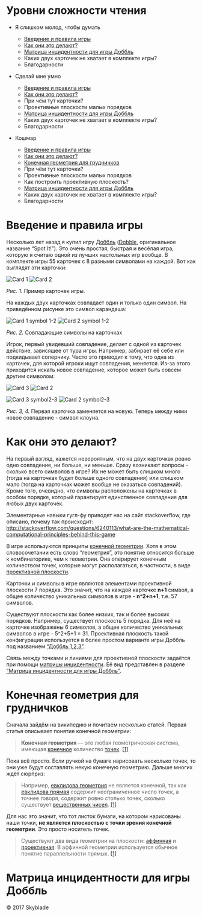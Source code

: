 # Уровни сложности чтения

* Я слишком молод, чтобы думать
  * [Введение и правила игры](https://github.com/Skybladev2/DobbleMathModel/blob/master/README.md#%D0%92%D0%B2%D0%B5%D0%B4%D0%B5%D0%BD%D0%B8%D0%B5-%D0%B8-%D0%BF%D1%80%D0%B0%D0%B2%D0%B8%D0%BB%D0%B0-%D0%B8%D0%B3%D1%80%D1%8B)
  * [Как они это делают?](https://github.com/Skybladev2/DobbleMathModel/blob/master/README.md#%D0%9A%D0%B0%D0%BA-%D0%BE%D0%BD%D0%B8-%D1%8D%D1%82%D0%BE-%D0%B4%D0%B5%D0%BB%D0%B0%D1%8E%D1%82)
  * [Матрица инцидентности для игры Доббль](https://github.com/Skybladev2/DobbleMathModel/blob/master/README.md#%D0%9C%D0%B0%D1%82%D1%80%D0%B8%D1%86%D0%B0-%D0%B8%D0%BD%D1%86%D0%B8%D0%B4%D0%B5%D0%BD%D1%82%D0%BD%D0%BE%D1%81%D1%82%D0%B8-%D0%B4%D0%BB%D1%8F-%D0%B8%D0%B3%D1%80%D1%8B-%D0%94%D0%BE%D0%B1%D0%B1%D0%BB%D1%8C)
  * Каких двух карточек не хватает в комплекте игры?
  * Благодарности

* Сделай мне умно
  * [Введение и правила игры](https://github.com/Skybladev2/DobbleMathModel/blob/master/README.md#%D0%92%D0%B2%D0%B5%D0%B4%D0%B5%D0%BD%D0%B8%D0%B5-%D0%B8-%D0%BF%D1%80%D0%B0%D0%B2%D0%B8%D0%BB%D0%B0-%D0%B8%D0%B3%D1%80%D1%8B)
  * [Как они это делают?](https://github.com/Skybladev2/DobbleMathModel/blob/master/README.md#%D0%9A%D0%B0%D0%BA-%D0%BE%D0%BD%D0%B8-%D1%8D%D1%82%D0%BE-%D0%B4%D0%B5%D0%BB%D0%B0%D1%8E%D1%82)
  * При чём тут карточки?
  * Проективные плоскости малых порядков
  * [Матрица инцидентности для игры Доббль](https://github.com/Skybladev2/DobbleMathModel/blob/master/README.md#%D0%9C%D0%B0%D1%82%D1%80%D0%B8%D1%86%D0%B0-%D0%B8%D0%BD%D1%86%D0%B8%D0%B4%D0%B5%D0%BD%D1%82%D0%BD%D0%BE%D1%81%D1%82%D0%B8-%D0%B4%D0%BB%D1%8F-%D0%B8%D0%B3%D1%80%D1%8B-%D0%94%D0%BE%D0%B1%D0%B1%D0%BB%D1%8C)
  * Каких двух карточек не хватает в комплекте игры?
  * Благодарности

* Кошмар
  * [Введение и правила игры](https://github.com/Skybladev2/DobbleMathModel/blob/master/README.md#%D0%92%D0%B2%D0%B5%D0%B4%D0%B5%D0%BD%D0%B8%D0%B5-%D0%B8-%D0%BF%D1%80%D0%B0%D0%B2%D0%B8%D0%BB%D0%B0-%D0%B8%D0%B3%D1%80%D1%8B)
  * [Как они это делают?](https://github.com/Skybladev2/DobbleMathModel/blob/master/README.md#%D0%9A%D0%B0%D0%BA-%D0%BE%D0%BD%D0%B8-%D1%8D%D1%82%D0%BE-%D0%B4%D0%B5%D0%BB%D0%B0%D1%8E%D1%82)
  * [Конечная геометрия для грудничков](https://github.com/Skybladev2/DobbleMathModel/blob/master/README.md#%D0%9A%D0%BE%D0%BD%D0%B5%D1%87%D0%BD%D0%B0%D1%8F-%D0%B3%D0%B5%D0%BE%D0%BC%D0%B5%D1%82%D1%80%D0%B8%D1%8F-%D0%B4%D0%BB%D1%8F-%D0%B3%D1%80%D1%83%D0%B4%D0%BD%D0%B8%D1%87%D0%BA%D0%BE%D0%B2)
  * При чём тут карточки?
  * Проективные плоскости малых порядков
  * Как построить проективную плоскость?
  * [Матрица инцидентности для игры Доббль](https://github.com/Skybladev2/DobbleMathModel/blob/master/README.md#%D0%9C%D0%B0%D1%82%D1%80%D0%B8%D1%86%D0%B0-%D0%B8%D0%BD%D1%86%D0%B8%D0%B4%D0%B5%D0%BD%D1%82%D0%BD%D0%BE%D1%81%D1%82%D0%B8-%D0%B4%D0%BB%D1%8F-%D0%B8%D0%B3%D1%80%D1%8B-%D0%94%D0%BE%D0%B1%D0%B1%D0%BB%D1%8C)
  * Каких двух карточек не хватает в комплекте игры?
  * Благодарности

# Введение и правила игры

Несколько лет назад я купил игру [Доббль](http://www.igroved.ru/games/dobble/) ([Dobble](https://boardgamegeek.com/boardgame/63268/spot-it), оригинальное название “Spot It!”). Это очень простая, быстрая и весёлая игра, которую я считаю одной из лучших настольных игр вообще.
В комплекте игры 55 карточек с 8 разными символами на каждой. Вот как выглядят эти карточки:


![Card 1](https://github.com/Skybladev2/DobbleMathModel/blob/master/images/Dobble1.png) ![Card 2](https://github.com/Skybladev2/DobbleMathModel/blob/master/images/Dobble2.png)

_Рис. 1._ Пример карточек игры.

На каждых двух карточках совпадает один и только один символ. На приведённом рисунке это символ карандаша:

![Card 1 symbol 1-2](https://github.com/Skybladev2/DobbleMathModel/blob/master/images/Dobble1_symbol1-2.png) ![Card 2 symbol 1-2](https://github.com/Skybladev2/DobbleMathModel/blob/master/images/Dobble2_symbol1-2.png)

_Рис. 2._ Совпадающие символы на карточках

Игрок, первый увидевший совпадение, делает с одной из карточек действие, зависящее от тура игры. Например, забирает её себе или подкидывает сопернику.
Часто это приводит к тому, что одна из карточек, для которой игроки ищут совпадения, меняется. Из-за этого приходится искать новое совпадение, которое может быть совсем другим символом:

![Card 3](https://github.com/Skybladev2/DobbleMathModel/blob/master/images/Dobble3.png) ![Card 2](https://github.com/Skybladev2/DobbleMathModel/blob/master/images/Dobble2.png) 

![Card 3 symbol2-3](https://github.com/Skybladev2/DobbleMathModel/blob/master/images/Dobble3_symbol2-3.png) ![Card 2 symbol2-3](https://github.com/Skybladev2/DobbleMathModel/blob/master/images/Dobble2_symbol2-3.png)

_Рис. 3, 4._ Первая карточка заменяется на новую. Теперь между ними новое совпадение - символ клоуна.

# Как они это делают?

На первый взгляд, кажется невероятным, что на двух карточках ровно одно совпадение, ни больше, ни меньше. Сразу возникают вопросы - сколько всего символов в игре? Их не может быть слишком много (тогда на карточках будет больше одного совпадения) или слишком мало (тогда на карточках может вообще не оказаться совпадений).
Кроме того, очевидно, что символы расположены на карточках в особом порядке, который гарантирует единственное совпадение для любых двух карточек.

Элементарные навыки гугл-фу приводят нас на сайт stackoverflow, где описано, почему так происходит: http://stackoverflow.com/questions/6240113/what-are-the-mathematical-computational-principles-behind-this-game

В игре используются принципы [конечной геометрии](https://ru.wikipedia.org/wiki/%D0%9A%D0%BE%D0%BD%D0%B5%D1%87%D0%BD%D0%B0%D1%8F_%D0%B3%D0%B5%D0%BE%D0%BC%D0%B5%D1%82%D1%80%D0%B8%D1%8F). Хотя в этом словосочетании есть слово “геометрия”, это понятие относится больше к комбинаторике, чем к геометрии. Она оперирует конечным количеством точек, которые могут располагаться, в частности, в виде [проективной плоскости](https://ru.wikipedia.org/wiki/%D0%9F%D1%80%D0%BE%D0%B5%D0%BA%D1%82%D0%B8%D0%B2%D0%BD%D0%B0%D1%8F_%D0%BF%D0%BB%D0%BE%D1%81%D0%BA%D0%BE%D1%81%D1%82%D1%8C).

Карточки и символы в игре являются элементами проективной плоскости 7 порядка. Это значит, что на каждой карточке __n+1__ символ, а общее количество уникальных символов в игре - __n^2+n+1__, т.е. 57 символов.

Существуют плоскости как более низких, так и более высоких порядков. Например, существует плоскость 5 порядка. Для неё на карточке изображены 6 символов, а общее количество уникальных символов в игре - 5^2+5+1 = 31. Проективная плоскость такой конфигурации используется в более простом варианте игры Доббль под названием [“Доббль 1,2,3”](http://www.igroved.ru/games/dobble-1-2-3/).

Связь между точками и линиями для проективной плоскости задаётся при помощи [матрицы инцидентности](https://ru.wikipedia.org/wiki/%D0%9C%D0%B0%D1%82%D1%80%D0%B8%D1%86%D0%B0_%D0%B8%D0%BD%D1%86%D0%B8%D0%B4%D0%B5%D0%BD%D1%82%D0%BD%D0%BE%D1%81%D1%82%D0%B8). Её вид представлен в разделе [“Матрица инцидентности для игры Доббль”](https://github.com/Skybladev2/DobbleMathModel/blob/master/README.md#%D0%9C%D0%B0%D1%82%D1%80%D0%B8%D1%86%D0%B0-%D0%B8%D0%BD%D1%86%D0%B8%D0%B4%D0%B5%D0%BD%D1%82%D0%BD%D0%BE%D1%81%D1%82%D0%B8-%D0%B4%D0%BB%D1%8F-%D0%B8%D0%B3%D1%80%D1%8B-%D0%94%D0%BE%D0%B1%D0%B1%D0%BB%D1%8C).

# Конечная геометрия для грудничков
Сначала зайдём на википедию и почитаем несколько статей. Первая статья описывает понятие конечной геометрии:

> __Конечная геометрия__ — это любая геометрическая система, имеющая [конечное](https://ru.wikipedia.org/wiki/%D0%9A%D0%BE%D0%BD%D0%B5%D1%87%D0%BD%D0%BE%D0%B5_%D0%BC%D0%BD%D0%BE%D0%B6%D0%B5%D1%81%D1%82%D0%B2%D0%BE) количество [точек](https://ru.wikipedia.org/wiki/%D0%A2%D0%BE%D1%87%D0%BA%D0%B0_%28%D0%B3%D0%B5%D0%BE%D0%BC%D0%B5%D1%82%D1%80%D0%B8%D1%8F%29). [[1]](https://ru.wikipedia.org/wiki/%D0%9A%D0%BE%D0%BD%D0%B5%D1%87%D0%BD%D0%B0%D1%8F_%D0%B3%D0%B5%D0%BE%D0%BC%D0%B5%D1%82%D1%80%D0%B8%D1%8F)

Пока всё просто. Если ручкой на бумаге нарисовать несколько точек, то они уже будут составлять некую конечную геометрию.
Дальше многих ждёт сюрприз:

>Например, [евклидова геометрия](https://ru.wikipedia.org/wiki/%D0%95%D0%B2%D0%BA%D0%BB%D0%B8%D0%B4%D0%BE%D0%B2%D0%B0_%D0%B3%D0%B5%D0%BE%D0%BC%D0%B5%D1%82%D1%80%D0%B8%D1%8F) не является конечной, так как [евклидова прямая](https://ru.wikipedia.org/wiki/%D0%9F%D1%80%D1%8F%D0%BC%D0%B0%D1%8F#.D0.A1.D0.B2.D0.BE.D0.B9.D1.81.D1.82.D0.B2.D0.B0_.D0.BF.D1.80.D1.8F.D0.BC.D0.BE.D0.B9_.D0.B2_.D0.B5.D0.B2.D0.BA.D0.BB.D0.B8.D0.B4.D0.BE.D0.B2.D0.BE.D0.B9_.D0.B3.D0.B5.D0.BE.D0.BC.D0.B5.D1.82.D1.80.D0.B8.D0.B8) содержит неограниченное число точек, а точнее говоря, содержит ровно столько точек, сколько существует [вещественных чисел](https://ru.wikipedia.org/wiki/%D0%92%D0%B5%D1%89%D0%B5%D1%81%D1%82%D0%B2%D0%B5%D0%BD%D0%BD%D0%BE%D0%B5_%D1%87%D0%B8%D1%81%D0%BB%D0%BE). [[1]](https://ru.wikipedia.org/wiki/%D0%9A%D0%BE%D0%BD%D0%B5%D1%87%D0%BD%D0%B0%D1%8F_%D0%B3%D0%B5%D0%BE%D0%BC%D0%B5%D1%82%D1%80%D0%B8%D1%8F)

Для нас это значит, что тот листок бумаги, на котором нарисованы наши точки, __не является плоскостью с точки зрения конечной геометрии__. Это просто носитель точек.

>Существуют два вида геометрии на плоскости: [аффинная](https://ru.wikipedia.org/wiki/%D0%90%D1%84%D1%84%D0%B8%D0%BD%D0%BD%D0%B0%D1%8F_%D0%B3%D0%B5%D0%BE%D0%BC%D0%B5%D1%82%D1%80%D0%B8%D1%8F) и [проективная](https://ru.wikipedia.org/wiki/%D0%9F%D1%80%D0%BE%D0%B5%D0%BA%D1%82%D0%B8%D0%B2%D0%BD%D0%B0%D1%8F_%D0%B3%D0%B5%D0%BE%D0%BC%D0%B5%D1%82%D1%80%D0%B8%D1%8F). В аффинной геометрии используется обычное понятие параллельности прямых. [[1]](https://ru.wikipedia.org/wiki/%D0%9A%D0%BE%D0%BD%D0%B5%D1%87%D0%BD%D0%B0%D1%8F_%D0%B3%D0%B5%D0%BE%D0%BC%D0%B5%D1%82%D1%80%D0%B8%D1%8F)

# Матрица инцидентности для игры Доббль

© 2017 Skyblade
